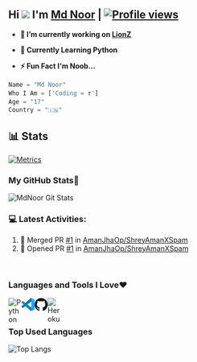 ## Hi <img src="https://raw.githubusercontent.com/MartinHeinz/MartinHeinz/master/wave.gif" width="25px"> I'm [Md Noor](https://t.me/Simpleboy786) | [![Profile views](https://komarev.com/ghpvc/?username=MdNoor786&label=Profile%20views)](https://github.com/MdNoor786)


- **💫 I’m currently working on [LionZ](https://github.com/TeamLionX/LionZ)**

- **🌱 Currently Learning Python**

- **⚡ Fun Fact I'm Noob...**


```python
Name = "Md Noor"
Who I Am = ['Coding = ❣️']
Age = "17"
Country = "🇮🇳"
```

## 📊 Stats

[![Metrics](https://metrics.lecoq.io/MdNoor786?template=classic&base.header=0&base.metadata=0&isocalendar=1&languages=1&people=1&isocalendar.duration=half-year&languages.limit=8&languages.sections=most-used&languages.colors=github&languages.threshold=0%25&languages.indepth=false&languages.recent.load=300&languages.recent.days=14&people.limit=24&people.size=28&people.types=followers%2C%20following&people.identicons=false&people.shuffle=false&config.timezone=Asia%2FCalcutta)](https://t.me/SimpleBoy786)

<h3 align="left"><b>My GitHub Stats💛</b></h4>

![MdNoor Git Stats](https://github-readme-stats.vercel.app/api?username=MdNoor786&include_all_commits=true&count_private=true&theme=highcontrast)


### 💻 Latest Activities:
<!--START_SECTION:activity-->
1. 🎉 Merged PR [#1](https://github.com/AmanJhaOp/ShreyAmanXSpam/pull/1) in [AmanJhaOp/ShreyAmanXSpam](https://github.com/AmanJhaOp/ShreyAmanXSpam)
2. 💪 Opened PR [#1](https://github.com/AmanJhaOp/ShreyAmanXSpam/pull/1) in [AmanJhaOp/ShreyAmanXSpam](https://github.com/AmanJhaOp/ShreyAmanXSpam)
<!--END_SECTION:activity-->

</br>

### Languages and Tools I Love❤️
[<img align="left" alt="Python" width="26px" src="https://upload.wikimedia.org/wikipedia/commons/thumb/c/c3/Python-logo-notext.svg/600px-Python-logo-notext.svg.png" />](https://python.org/)
[<img align="left" alt="Visual Studio Code" width="26px" src="https://raw.githubusercontent.com/github/explore/80688e429a7d4ef2fca1e82350fe8e3517d3494d/topics/visual-studio-code/visual-studio-code.png" />](https://code.visualstudio.com/)
[<img align="left" alt="GitHub" width="26px" src="https://raw.githubusercontent.com/github/explore/78df643247d429f6cc873026c0622819ad797942/topics/github/github.png" />](https://git-scm.com/)
[<img align="left" alt="Heroku" width="26px" src="https://www.nicepng.com/png/full/223-2233246_heroku-logo-salesforce-heroku.png" />](https://heroku.com/)

<br />
<br />

<h3 align="left"><b> Top Used Languages </b></h3>

![Top Langs](https://github-readme-stats.vercel.app/api/top-langs/?username=MdNoor786&layout=compact&theme=radical)
